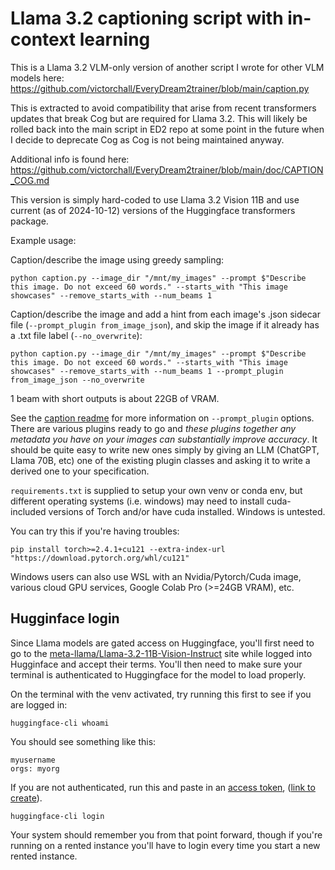 # Llama 3.2 captioning script with in-context learning

This is a Llama 3.2 VLM-only version of another script I wrote for other VLM models here: https://github.com/victorchall/EveryDream2trainer/blob/main/caption.py

This is extracted to avoid compatibility that arise from recent transformers updates that break Cog but are required for Llama 3.2. This will likely be rolled back into the main script in ED2 repo at some point in the future when I decide to deprecate Cog as Cog is not being maintained anyway. 

Additional info is found here: https://github.com/victorchall/EveryDream2trainer/blob/main/doc/CAPTION_COG.md

This version is simply hard-coded to use Llama 3.2 Vision 11B and use current (as of 2024-10-12) versions of the Huggingface transformers package.

Example usage:

Caption/describe the image using greedy sampling:

    python caption.py --image_dir "/mnt/my_images" --prompt $"Describe this image. Do not exceed 60 words." --starts_with "This image showcases" --remove_starts_with --num_beams 1 

Caption/describe the image and add a hint from each image's .json sidecar file (`--prompt_plugin from_image_json`), and skip the image if it already has a .txt file label (`--no_overwrite`):
    
    python caption.py --image_dir "/mnt/my_images" --prompt $"Describe this image. Do not exceed 60 words." --starts_with "This image showcases" --remove_starts_with --num_beams 1 --prompt_plugin from_image_json --no_overwrite

1 beam with short outputs is about 22GB of VRAM.

See the [caption readme](https://github.com/victorchall/EveryDream2trainer/blob/main/doc/CAPTION_COG.md#prompt-modification-plugins) for more information on `--prompt_plugin` options. There are various plugins ready to go and *these plugins together any metadata you have on your images can substantially improve accuracy*. It should be quite easy to write new ones simply by giving an LLM (ChatGPT, Llama 70B, etc) one of the existing plugin classes and asking it to write a derived one to your specification.

`requirements.txt` is supplied to setup your own venv or conda env, but different operating systems (i.e. windows) may need to install cuda-included versions of Torch and/or have cuda installed.  Windows is untested.

You can try this if you're having troubles:

    pip install torch>=2.4.1+cu121 --extra-index-url "https://download.pytorch.org/whl/cu121"

Windows users can also use WSL with an Nvidia/Pytorch/Cuda image, various cloud GPU services, Google Colab Pro (>=24GB VRAM), etc. 

## Hugginface login

Since Llama models are gated access on Huggingface, you'll first need to go to the [meta-llama/Llama-3.2-11B-Vision-Instruct](https://huggingface.co/meta-llama/Llama-3.2-11B-Vision-Instruct) site while logged into Hugginface and accept their terms.  You'll then need to make sure your terminal is authenticated to Huggingface for the model to load properly.

On the terminal with the venv activated, try running this first to see if you are logged in:

    huggingface-cli whoami

You should see something like this:

    myusername
    orgs: myorg

If you are not authenticated, run this and paste in an [access token](https://huggingface.co/docs/hub/en/security-tokens), ([link to create](https://huggingface.co/settings/tokens)).

    huggingface-cli login

Your system should remember you from that point forward, though if you're running on a rented instance you'll have to login every time you start a new rented instance.